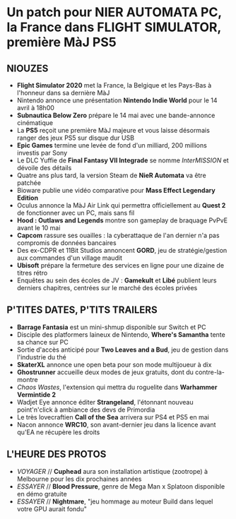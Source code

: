 # Un patch pour NIER AUTOMATA PC, la France dans FLIGHT SIMULATOR, première MàJ PS5

## NIOUZES

- **Flight Simulator 2020** met la France, la Belgique et les Pays-Bas à l'honneur dans sa dernière MàJ
- Nintendo annonce une présentation **Nintendo Indie World** pour le 14 avril à 18h00
- **Subnautica Below Zero** prépare le 14 mai avec une bande-annonce cinématique
- La **PS5** reçoit une première MàJ majeure et vous laisse désormais ranger des jeux PS5 sur disque dur USB
- **Epic Games** termine une levée de fond d'un milliard, 200 millions investis par Sony
- Le DLC Yuffie de **Final Fantasy VII Integrade** se nomme *InterMISSION* et dévoile des détails
- Quatre ans plus tard, la version Steam de **NieR Automata** va être patchée
- Bioware publie une vidéo comparative pour **Mass Effect Legendary Edition**
- Oculus annonce la MàJ Air Link qui permettra officiellement au **Quest 2** de fonctionner avec un PC, mais sans fil
- **Hood : Outlaws and Legends** montre son gameplay de braquage PvPvE avant le 10 mai
- **Capcom** rassure ses ouailles : la cyberattaque de l'an dernier n'a pas compromis de données bancaires
- Des ex-CDPR et 11Bit Studios annoncent **GORD**, jeu de stratégie/gestion aux commandes d'un village maudit
- **Ubisoft** prépare la fermeture des services en ligne pour une dizaine de titres rétro
- Enquêtes au sein des écoles de JV : **Gamekult** et **Libé** publient leurs derniers chapitres, centrées sur le marché des écoles privées

## P'TITES DATES, P'TITS TRAILERS

- **Barrage Fantasia** est un mini-shmup disponible sur Switch et PC
- Disciple des platformers laineux de Nintendo, **Where's Samantha** tente sa chance sur PC
- Sortie d'accès anticipé pour **Two Leaves and a Bud**, jeu de gestion dans l'industrie du thé
- **SkaterXL** annonce une open beta pour son mode multijoueur à dix
- **Ghostrunner** accueille deux modes de jeux gratuits, dont du contre-la-montre
- *Chaos Wastes*, l'extension qui mettra du roguelite dans **Warhammer Vermintide 2**
- Wadjet Eye annonce éditer **Strangeland**, l'étonnant nouveau point'n'click à ambiance des devs de Primordia
- Le très lovecraftien **Call of the Sea** arrivera sur PS4 et PS5 en mai
- Nacon annonce **WRC10**, son avant-dernier jeu dans la licence avant qu'EA ne récupère les droits

## L'HEURE DES PROTOS

- *VOYAGER* // **Cuphead** aura son installation artistique (zootrope) à Melbourne pour les dix prochaines années
- *ESSAYER* // **Blood Pressure**, genre de Mega Man x Splatoon disponible en démo gratuite
- *ESSAYER* // **Nightmare**, "jeu hommage au moteur Build dans lequel votre GPU aurait fondu"
